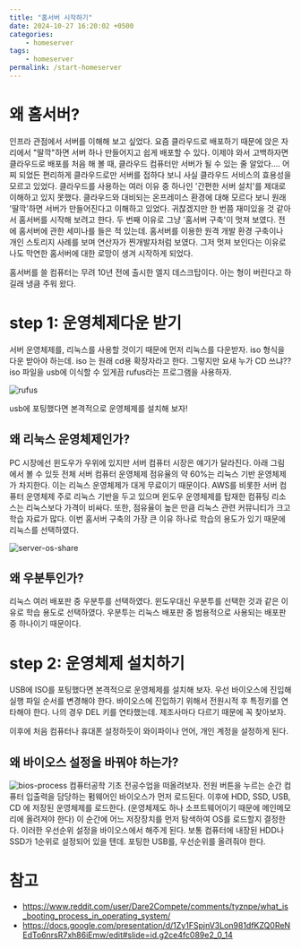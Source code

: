 ```yaml
---
title: "홈서버 시작하기"
date: 2024-10-27 16:20:02 +0500
categories:
    - homeserver
tags:
    - homeserver
permalink: /start-homeserver
---
```


# 왜 홈서버?

인프라 관점에서 서버를 이해해 보고 싶었다. 요즘 클라우드로 배포하기 때문에 앉은 자리에서 "딸깍"하면 서버 하나 만들어지고 쉽게 배포할 수 있다. 이제야 와서 고백하자면 클라우드로 배포를 처음 해 볼 때, 클라우드 컴퓨터만 서버가 될 수 있는 줄 알았다…. 어찌 되었든 편리하게 클라우드로만 서버를 접하다 보니 사실 클라우드 서비스의 효용성을 모르고 있었다. 클라우드를 사용하는 여러 이유 중 하나인 '간편한 서버 설치'를 제대로 이해하고 있지 못했다. 클라우드와 대비되는 온프레미스 환경에 대해 모르다 보니 원래 '딸깍'하면 서버가 만들어진다고 이해하고 있었다. 귀찮겠지만 한 번쯤 재미있을 것 같아서 홈서버를 시작해 보려고 한다.
두 번째 이유로 그냥 '홈서버 구축'이 멋져 보였다. 전에 홈서버에 관한 세미나를 들은 적 있는데. 홈서버를 이용한 원격 개발 환경 구축이나 개인 스토리지 사례를 보며 연산자가 찐개발자처럼 보였다. 그저 멋져 보인다는 이유로 나도 막연한 홈서버에 대한 로망이 생겨 시작하게 되었다.

홈서버를 쓸 컴퓨터는 무려 10년 전에 출시한 엘지 데스크탑이다. 아는 형이 버린다고 하길래 냉큼 주워 왔다.

# step 1: 운영체제다운 받기

서버 운영체제를, 리눅스를 사용할 것이기 때문에 먼저 리눅스를 다운받자. iso 형식을 다운 받아야 하는데. iso 는 원래 cd용 확장자라고 한다. 그렇지만 요새 누가 CD 쓰냐?? iso 파일을 usb에 이식할 수 있게끔 rufus라는 프로그램을 사용하자.

![rufus](/images/start-homeserver/rufus.png)

usb에 포팅했다면 본격적으로 운영체제를 설치해 보자!

## 왜 리눅스 운영체제인가?

PC 시장에선 윈도우가 우위에 있지만 서버 컴퓨터 시장은 얘기가 달라진다. 아래 그림에서 볼 수 있듯 전체 서버 컴퓨터 운영체제 점유율의 약 60%는 리눅스 기반 운영체제가 차지한다. 이는 리눅스 운영체제가 대게 무료이기 때문이다. AWS를 비롯한 서버 컴퓨터 운영체제 주로 리눅스 기반을 두고 있으며 윈도우 운영체제를 탑재한 컴퓨팅 리소스는 리눅스보다 가격이 비싸다. 또한, 점유율이 높은 만큼 리눅스 관련 커뮤니티가 크고 학습 자료가 많다. 이번 홈서버 구축의 가장 큰 이유 하나로 학습의 용도가 있기 때문에 리눅스를 선택하였다.

![server-os-share](/images/start-homeserver/server_os_share.png)

## 왜 우분투인가?

리눅스 여러 배포판 중 우분투를 선택하였다. 윈도우대신 우분투를 선택한 것과 같은 이유로 학습 용도로 선택하였다. 우분투는 리눅스 배포판 중 범용적으로 사용되는 배포판 중 하나이기 때문이다.

# step 2: 운영체제 설치하기

USB에 ISO를 포팅했다면 본격적으로 운영체제를 설치해 보자. 우선 바이오스에 진입해 실행 파일 순서를 변경해야 한다. 바이오스에 진입하기 위해서 전원시적 후 특정키를 연타해야 한다. 나의 경우 DEL 키를 연타했는데. 제조사마다 다르기 때문에 꼭 찾아보자.

이후에 처음 컴퓨터나 휴대폰 설정하듯이 와이파이나 언어, 개인 계정을 설정하게 된다.

## 왜 바이오스 설정을 바꿔야 하는가?
![bios-process](/images/start-homeserver/bios-process.png)
컴퓨터공학 기초 전공수업을 떠올려보자. 전원 버튼을 누르는 순간 컴퓨터 입출력을 담당하는 펌웨어인 바이오스가 먼저 로드된다. 이후에 HDD, SSD, USB, CD 에 저장된 운영체제를 로드한다. (운영체제도 하나 소프트웨어이기 때문에 메인메모리에 올려져야 한다) 이 순간에 어느 저장장치를 먼저 탐색하여 OS를 로드할지 결정한다. 이러한 우선순위 설정을 바이오스에서 해주게 된다. 보통 컴퓨터에 내장된 HDD나 SSD가 1순위로 설정되어 있을 텐데. 포팅한 USB를, 우선순위를 올려줘야 한다.

# 참고

- https://www.reddit.com/user/Dare2Compete/comments/tyznpe/what_is_booting_process_in_operating_system/
- https://docs.google.com/presentation/d/1Zy1FSpjnV3Lon981dfKZQ0ReNEdTo6nrsR7xh86iEmw/edit#slide=id.g2ce4fc089e2_0_14